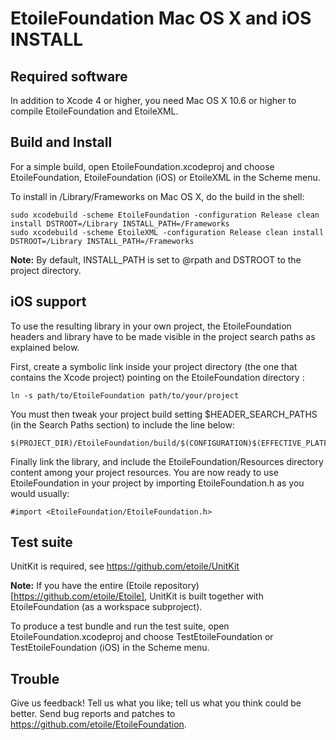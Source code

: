 EtoileFoundation Mac OS X and iOS INSTALL
=========================================

Required software
-----------------

In addition to Xcode 4 or higher, you need Mac OS X 10.6 or higher to compile 
EtoileFoundation and EtoileXML.


Build and Install
-----------------

For a simple build, open EtoileFoundation.xcodeproj and choose EtoileFoundation, 
EtoileFoundation (iOS) or EtoileXML in the Scheme menu.

To install in /Library/Frameworks on Mac OS X, do the build in the shell: 

	sudo xcodebuild -scheme EtoileFoundation -configuration Release clean install DSTROOT=/Library INSTALL_PATH=/Frameworks
	sudo xcodebuild -scheme EtoileXML -configuration Release clean install DSTROOT=/Library INSTALL_PATH=/Frameworks

**Note:** By default, INSTALL_PATH is set to @rpath and DSTROOT to the project 
directory.


iOS support
-----------

To use the resulting library in your own project, the EtoileFoundation headers 
and library have to be made visible in the project search paths as explained 
below.

First, create a symbolic link inside your project directory (the one that 
contains the Xcode project) pointing on the EtoileFoundation directory :

	ln -s path/to/EtoileFoundation path/to/your/project

You must then tweak your project build setting $HEADER_SEARCH_PATHS (in the 
Search Paths section) to include the line below:

	$(PROJECT_DIR)/EtoileFoundation/build/$(CONFIGURATION)$(EFFECTIVE_PLATFORM_NAME)

Finally link the library, and include the EtoileFoundation/Resources directory 
content among your project resources. You are now ready to use EtoileFoundation 
in your project by importing EtoileFoundation.h as you would usually:

	#import <EtoileFoundation/EtoileFoundation.h>


Test suite
----------

UnitKit is required, see <https://github.com/etoile/UnitKit>

**Note:** If you have the entire (Etoile repository)[https://github.com/etoile/Etoile], 
UnitKit is built together with EtoileFoundation (as a workspace subproject).

To produce a test bundle and run the test suite, open EtoileFoundation.xcodeproj 
and choose TestEtoileFoundation or TestEtoileFoundation (iOS) in the Scheme menu.


Trouble
-------

Give us feedback! Tell us what you like; tell us what you think could be better. 
Send bug reports and patches to <https://github.com/etoile/EtoileFoundation>. 
